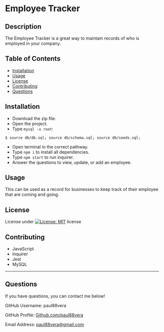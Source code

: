 
  # Employee Tracker

  ## Description
  The Employee Tracker is a great way to maintain records of who is employed in your company.

  ## Table of Contents
  - [Installation](#installation)
  - [Usage](#usage)
  - [License](#license)
  - [Contributing](#contributing)
  - [Questions](#questions)

  ## Installation
  * Download the zip file. 
  * Open the project. 
  * Type `mysql -u root`:
   ```
   $ source db/db.sql; source db/schema.sql; source db/seeds.sql;
   ```
  * Open terminal in the correct pathway.
  * Type `npm i` to install all dependencies.
  * Type `npm start` to run inquirer. 
  * Answer the questions to view, update, or add an employee.

  ## Usage
  This can be used as a record for businesses to keep track of their employee that are coming and going.

  ## License
  License under [![License: MIT](https://img.shields.io/badge/License-MIT-yellow.svg)](https://opensource.org/licenses/MIT) license

  ## Contributing
  * JavaScript 
  * Inquirer 
  * Jest
  * MySQL

  
----
  ## Questions
  If you have questions, you can contact me below!
  
  GitHub Username: paul88vera

  GitHub Profile: [Github.com/paul88vera](https://github.com/paul88vera/)

  Email Address: paul88vera@gmail.com
 